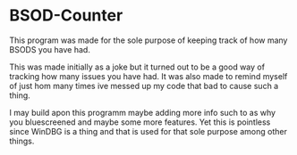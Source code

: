 # BSOD-Counter
This program was made for the sole purpose of keeping track of how many BSODS you have had.

This was made initially as a joke but it turned out to be a good way of tracking how many issues you have had.
It was also made to remind myself of just hom many times ive messed up my code that bad to cause such a thing.

I may build apon this programm maybe adding more info such to as why you bluescreened and maybe some more features.
Yet this is pointless since WinDBG is a thing and that is used for that sole purpose among other things.
